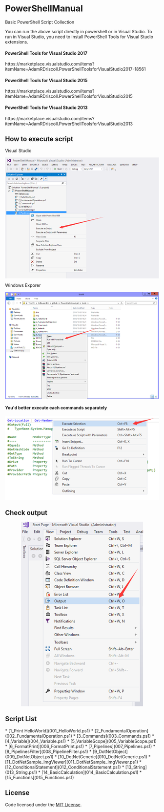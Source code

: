 # PowerShellManual
<p>Basic PowerShell Script Collection</p>

<p>You can run the above script directly in powershell or in Visual Studio. To run in Visual Studio, you need to install PowerShell Tools for Visual Studio extensions.</p>

<h4>PowerShell Tools for Visual Studio 2017</h4>
<p>https://marketplace.visualstudio.com/items?itemName=AdamRDriscoll.PowerShellToolsforVisualStudio2017-18561</p>
<h4>PowerShell Tools for Visual Studio 2015</h4>
<p>https://marketplace.visualstudio.com/items?itemName=AdamRDriscoll.PowerShellToolsforVisualStudio2015</p>
<h4>PowerShell Tools for Visual Studio 2013</h4>
<p>https://marketplace.visualstudio.com/items?itemName=AdamRDriscoll.PowerShellToolsforVisualStudio2013</p>

<h2>How to execute script</h2>
<p>Visual Studio</p>
<p align="center">
 <img align="center" alt="In Visual Studio" 
      src="https://github.com/zhaotianff/PowerShellManual/blob/master/doc/in%20visual%20studio.png" />
</p>
<p>Windows Exporer</p>
<p align="center">
 <img align="center" alt="In Windows Explorer"          src="https://github.com/zhaotianff/PowerShellManual/blob/master/doc/in%20window%20explorer.png" />
</p>
<h4>You'd better execute each commands separately</h4>
<p align="center">
 <img align="center" alt="Execute Selection"          src="https://github.com/zhaotianff/PowerShellManual/blob/master/doc/execute%20selection.png" />
</p>
<h2>Check output</h2>
<p align="center">
 <img align="center" alt="Show Output Window" 
      src="https://github.com/zhaotianff/PowerShellManual/blob/master/doc/show%20output%20window.png" />
</p>

<h2>Script List</h2>
  * [1_Print HelloWorld](001_HelloWorld.ps1)
  * [2_FundamentalOperation](002_FundamentalOperation.ps1)
  * [3_Commands](003_Commands.ps1)
  * [4_Variable](004_Variable.ps1)
  * [5_VariableScope](005_VariableScope.ps1)
  * [6_FormatPrint](006_FormatPrint.ps1)
  * [7_Pipelines](007_Pipelines.ps1)
  * [8_PipelinesFilter](008_PipelineFilter.ps1)
  * [9_DotNetObject](009_DotNetObject.ps1)
  * [10_DotNetGeneric](010_DotNetGeneric.ps1)
  * [11_DotNetSample_ImgViewer](011_DotNetSample_ImgViewer.ps1)
  * [12_ConditionalStatement](012_ConditionalStatement.ps1)
  * [13_String](013_String.ps1)
  * [14_BasicCalculation](014_BasicCalculation.ps1)
  * [15_Functions](015_Functions.ps1)


## License

Code licensed under the [MIT License](LICENSE).




